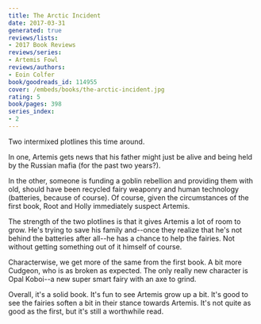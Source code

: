 ```yaml
---
title: The Arctic Incident
date: 2017-03-31
generated: true
reviews/lists:
- 2017 Book Reviews
reviews/series:
- Artemis Fowl
reviews/authors:
- Eoin Colfer
book/goodreads_id: 114955
cover: /embeds/books/the-arctic-incident.jpg
rating: 5
book/pages: 398
series_index:
- 2
---
```

Two intermixed plotlines this time around.  

In one, Artemis gets news that his father might just be alive and being held by the Russian mafia (for the past two years?).  

<!--more-->

In the other, someone is funding a goblin rebellion and providing them with old, should have been recycled fairy weaponry and human technology (batteries, because of course). Of course, given the circumstances of the first book, Root and Holly immediately suspect Artemis.  

The strength of the two plotlines is that it gives Artemis a lot of room to grow. He's trying to save his family and--once they realize that he's not behind the batteries after all--he has a chance to help the fairies. Not without getting something out of it himself of course.  

Characterwise, we get more of the same from the first book. A bit more Cudgeon, who is as broken as expected. The only really new character is Opal Koboi--a new super smart fairy with an axe to grind.  

Overall, it's a solid book. It's fun to see Artemis grow up a bit. It's good to see the fairies soften a bit in their stance towards Artemis. It's not quite as good as the first, but it's still a worthwhile read.